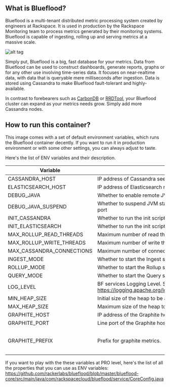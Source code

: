 ## What is Blueflood?

Blueflood is a multi-tenant distributed metric processing system created by engineers at Rackspace. It is used in production by the Rackspace Monitoring team to process metrics generated by their monitoring systems. Blueflood is capable of ingesting, rolling up and serving metrics at a massive scale.

![alt tag](https://raw.githubusercontent.com/rackerlabs/blueflood/gh-pages/images/bf-bg.png)

Simply put, Blueflood is a big, fast database for your metrics. Data from Blueflood can be used to construct dashboards, generate reports, graphs or for any other use involving time-series data. It focuses on near-realtime data, with data that is queryable mere milliseconds after ingestion. Data is stored using Cassandra to make Blueflood fault-tolerant and highly-available.  

In contrast to forebearers such as [CarbonDB](http://carbondb.org/) or [RRDTool](http://oss.oetiker.ch/rrdtool/), your Blueflood cluster can expand as your metrics needs grow. Simply add more Cassandra nodes.

## How to run this container?

This image comes with a set of default environment variables, which runs the Blueflood container decently. If you want to run it in production environment or with some other settings, you can always adjust to taste.

Here's the list of ENV variables and their description.

| Variable | Description | default |
| ----- | ------- | --------- |
| CASSANDRA_HOST | IP address of Cassandra seed. (Required) | null |
| ELASTICSEARCH_HOST | IP address of Elasticsearch node. (Required) | null |
| DEBUG_JAVA | Whether to enable remote JVM debugging on port 5005 | false |
| DEBUG_JAVA_SUSPEND | Whether to suspend JVM startup until a debugger attaches to the debug port | false |
| INIT_CASSANDRA | Whether to run the init script to create the Cassandra schema at startup | true |
| INIT_ELASTICSEARCH | Whether to run the init script to create the Elasticsearch indexes at startup | true |
| MAX_ROLLUP_READ_THREADS | Maximum number of read threads participating in rolling up the metrics | 20 |
| MAX_ROLLUP_WRITE_THREADS | Maximum number of write threads participating in rolling up the metrics | 5 |
| MAX_CASSANDRA_CONNECTIONS | Maximum number of connections with each Cassandra node | 70 |
| INGEST_MODE | Whether to start the Ingest service | true |
| ROLLUP_MODE | Whether to start the Rollup service | true |
| QUERY_MODE | Whether to start the Query service | true |
| LOG_LEVEL | BF services Logging Level. See here for detailed description: https://logging.apache.org/log4j/1.2/apidocs/org/apache/log4j/Level.html | INFO |
| MIN_HEAP_SIZE | Initial size of the heap to be allocated to BF process. | 1G |
| MAX_HEAP_SIZE | Maximum size of the heap to be allocated to BF process. | 1G |
| GRAPHITE_HOST | IP address of the Graphite host to monitor your container | " " |
| GRAPHITE_PORT | Line port of the Graphite host to monitor your container | 2003 |
| GRAPHITE_PREFIX | Prefix for graphite metrics. | Host name of the container. |

If you want to play with the these variables at PRO level, here's the list of all the properties that you can use as ENV variables: https://github.com/rackerlabs/blueflood/blob/master/blueflood-core/src/main/java/com/rackspacecloud/blueflood/service/CoreConfig.java
